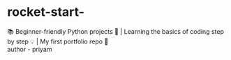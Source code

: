 # rocket-start-
📚 Beginner-friendly Python projects 🐍 | Learning the basics of coding step by step 💡 | My first portfolio repo 🌟
<br>
author - priyam 
